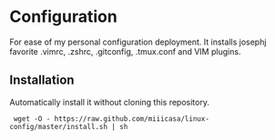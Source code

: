 Configuration
==========================
For ease of my personal configuration deployment.
It installs josephj favorite .vimrc, .zshrc, .gitconfig, .tmux.conf and VIM plugins.

Installation
------------
Automatically install it without cloning this repository.

     wget -O - https://raw.github.com/miiicasa/linux-config/master/install.sh | sh
